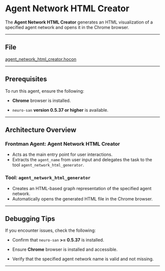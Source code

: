 # Agent Network HTML Creator

The **Agent Network HTML Creator** generates an HTML visualization of a specified agent network and opens it in the Chrome browser.

---

## File

[agent_network_html_creator.hocon](../../registries/agent_network_html_creator.hocon)

---

## Prerequisites

To run this agent, ensure the following:

- **Chrome** browser is installed.

- `neuro-san` **version 0.5.37 or higher** is available.

---

## Architecture Overview

### Frontman Agent: **Agent Network HTML Creator**
- Acts as the main entry point for user interactions.
- Extracts the `agent_name` from user input and delegates the task to the tool `agent_network_html_generator`.

### Tool: `agent_network_html_generator`
- Creates an HTML-based graph representation of the specified agent network.
- Automatically opens the generated HTML file in the Chrome browser.

---

## Debugging Tips

If you encounter issues, check the following:

- Confirm that `neuro-san` **>= 0.5.37** is installed.

- Ensure **Chrome** browser is installed and accessible.

- Verify that the specified agent network name is valid and not missing.

---
